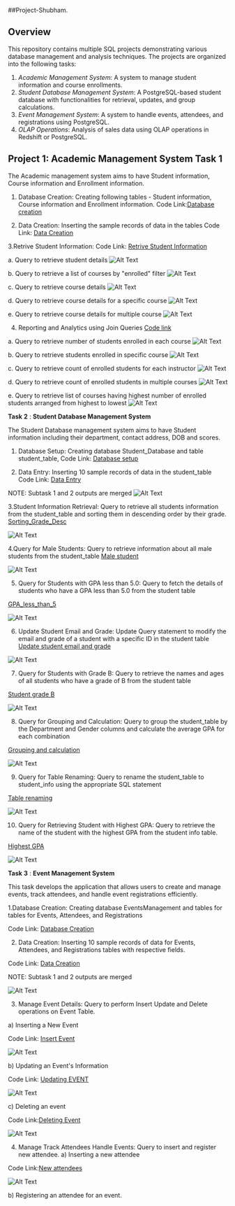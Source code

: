 ##Project-Shubham.

## Overview

This repository contains multiple SQL projects demonstrating various database management and analysis techniques. The projects are organized into the following tasks:

1. *Academic Management System*: A system to manage student information and course enrollments.
2. *Student Database Management System*: A PostgreSQL-based student database with functionalities for retrieval, updates, and group calculations.
3. *Event Management System*: A system to handle events, attendees, and registrations using PostgreSQL.
4. *OLAP Operations*: Analysis of sales data using OLAP operations in Redshift or PostgreSQL.

## Project 1: Academic Management System Task 1

The Academic management system aims to have Student information, Course information and Enrollment information.

   1. Database Creation: Creating following tables - Student information, Course information and Enrollment information. Code Link:[Database creation](https://github.com/shubh-hum1996/Acedemic-management-system---Shubham/blob/main/Task1-Input%20Academic-Management-System-code/Database%20creation.sql)

   2. Data Creation: Inserting the sample records of data in the tables Code Link: [Data Creation](https://github.com/shubh-hum1996/Acedemic-management-system---Shubham/blob/main/Task1-Input%20Academic-Management-System-code/Data%20Creation.sql)

   3.Retrive Student Information: Code Link: [Retrive Student Information](https://github.com/shubh-hum1996/Acedemic-management-system---Shubham/blob/main/Task1-Input%20Academic-Management-System-code/Retrieve%20the%20Student%20Information.sql)


a. Query to retrieve student details
![Alt Text](https://github.com/shubh-hum1996/Acedemic-management-system---Shubham/blob/main/Task1-Output-Academic-Management-System/Output-3a%20of%20student%20details.JPG)

b. Query to retrieve a list of courses by "enrolled" filter
![Alt Text](https://github.com/shubh-hum1996/Acedemic-management-system---Shubham/blob/main/Task1-Output-Academic-Management-System/Output-3b%20List%20of%20course%20where%20specific%20student%20enrolled%20output.JPG)

c. Query to retrieve course details
![Alt Text](https://github.com/shubh-hum1996/Acedemic-management-system---Shubham/blob/main/Task1-Output-Academic-Management-System/Output-3c%20course%20information%20including%20course%20name%20instructor%20information.JPG)

d. Query to retrieve course details for a specific course
![Alt Text](https://github.com/shubh-hum1996/Acedemic-management-system---Shubham/blob/main/Task1-Output-Academic-Management-System/Output-3d%20course%20information%20for%20specific%20course.JPG)

e. Query to retrieve course details for multiple course
![Alt Text](https://github.com/shubh-hum1996/Acedemic-management-system---Shubham/blob/main/Task1-Output-Academic-Management-System/Output-3e%20course%20information%20for%20multiple%20course.JPG)

4. Reporting and Analytics using Join Queries
[Code link](https://github.com/shubh-hum1996/Acedemic-management-system---Shubham/blob/main/Task1-Input%20Academic-Management-System-code/Reporting%20and%20analytics.sql)

a. Query to retrieve number of students enrolled in each course
![Alt Text](https://github.com/shubh-hum1996/Acedemic-management-system---Shubham/blob/main/Task1-Output-Academic-Management-System/Output-4a%20Number%20of%20students%20enrolled%20in%20each%20course.JPG)


b. Query to retrieve students enrolled in specific course
![Alt Text](https://github.com/shubh-hum1996/Acedemic-management-system---Shubham/blob/main/Task1-Output-Academic-Management-System/Output-4b%20list%20of%20students%20enrolled%20in%20a%20specific%20course.JPG)

c. Query to retrieve count of enrolled students for each instructor
![Alt Text](https://github.com/shubh-hum1996/Acedemic-management-system---Shubham/blob/main/Task1-Output-Academic-Management-System/Output-4c%20count%20of%20enrolled%20students%20for%20each%20instructor.JPG)

d. Query to retrieve count of enrolled students in multiple courses
![Alt Text](https://github.com/shubh-hum1996/Acedemic-management-system---Shubham/blob/main/Task1-Output-Academic-Management-System/Output-4d%20list%20of%20students%20who%20are%20enrolled%20in%20multiple%20courses.JPG)

e. Query to retrieve list of courses having highest number of enrolled students arranged from highest to lowest
![Alt Text](https://github.com/shubh-hum1996/Acedemic-management-system---Shubham/blob/main/Task1-Output-Academic-Management-System/Output-4e%20courses%20that%20have%20the%20highest%20number%20of%20enrolled%20students(arranging%20from%20highest%20to%20lowest).JPG)

**Task** **2** : **Student Database Management System**

The Student Database management system aims to have Student information including their department, contact address, DOB and scores.

   1. Database Setup: Creating database Student_Database and table student_table, Code Link: [Database setup](https://github.com/shubh-hum1996/Acedemic-management-system---Shubham/blob/main/Task2-Input-Student-Database-Management-System/1-Database%20Setup.sql)

   2. Data Entry: Inserting 10 sample records of data in the student_table Code Link: [Data Entry](https://github.com/shubh-hum1996/Acedemic-management-system---Shubham/blob/main/Task2-Input-Student-Database-Management-System/Data%20entry.sql)

NOTE: Subtask 1 and 2 outputs are merged
 ![Alt Text](https://github.com/shubh-hum1996/Acedemic-management-system---Shubham/blob/main/Task2-Output-Student-database-management-system/Inserting%20value.JPG)

3.Student Information Retrieval: Query to retrieve all students information from the student_table and sorting them in descending order by their grade.
[Sorting_Grade_Desc](https://github.com/shubh-hum1996/Acedemic-management-system---Shubham/blob/main/Task2-Input-Student-Database-Management-System/Student%20Information%20Retrieval%20sort%20them%20in%20descending%20order%20by%20their%20grades%20.sql)

![Alt Text](https://github.com/shubh-hum1996/Acedemic-management-system---Shubham/blob/main/Task2-Output-Student-database-management-system/Student%20Information%20Retrieval.JPG)

4.Query for Male Students: Query to retrieve information about all male students from the student_table
[Male student](https://github.com/shubh-hum1996/Acedemic-management-system---Shubham/blob/main/Task2-Input-Student-Database-Management-System/Student%20which%20is%20male.sql)

![Alt Text](https://github.com/shubh-hum1996/Acedemic-management-system---Shubham/blob/main/Task2-Output-Student-database-management-system/Query%20for%20Male%20Students.JPG)

5. Query for Students with GPA less than 5.0: Query to fetch the details of students who have a GPA less than 5.0 from the student table

[GPA_less_than_5](https://github.com/shubh-hum1996/Acedemic-management-system---Shubham/blob/main/Task2-Input-Student-Database-Management-System/Query%20for%20Students%20with%20GPA%20less%20than%205.sql)

![Alt Text](https://github.com/shubh-hum1996/Acedemic-management-system---Shubham/blob/main/Task2-Output-Student-database-management-system/Students%20with%20GPA%20less%20than%205.0.JPG)

6. Update Student Email and Grade: Update Query statement to modify the email and grade of a student with a specific ID in the student table
[Update student email and grade](https://github.com/shubh-hum1996/Acedemic-management-system---Shubham/blob/main/Task2-Input-Student-Database-Management-System/Update%20Student%20Email%20and%20Grade.sql)

![Alt Text](https://github.com/shubh-hum1996/Acedemic-management-system---Shubham/blob/main/Task2-Output-Student-database-management-system/Update%20Student%20Email%20and%20Grade.JPG)

7. Query for Students with Grade B: Query to retrieve the names and ages of all students who have a grade of B from the student table

[Student grade B](https://github.com/shubh-hum1996/Acedemic-management-system---Shubham/blob/main/Task2-Input-Student-Database-Management-System/Query%20for%20Students%20with%20Grade%20B.sql)

![Alt Text](https://github.com/shubh-hum1996/Acedemic-management-system---Shubham/blob/main/Task2-Output-Student-database-management-system/Students%20with%20Grade%20B.JPG)

8. Query for Grouping and Calculation: Query to group the student_table by the Department and Gender columns and calculate the average GPA for each combination

[Grouping and calculation](https://github.com/shubh-hum1996/Acedemic-management-system---Shubham/blob/main/Task2-Input-Student-Database-Management-System/Grouping%20and%20Calculation.sql)

![Alt Text](https://github.com/shubh-hum1996/Acedemic-management-system---Shubham/blob/main/Task2-Output-Student-database-management-system/Grouping%20and%20Calculation.JPG)

9. Query for Table Renaming: Query to rename the student_table to student_info using the appropriate SQL statement

[Table renaming](https://github.com/shubh-hum1996/Acedemic-management-system---Shubham/blob/main/Task2-Input-Student-Database-Management-System/Table%20Renaming.sql)

![Alt Text](https://github.com/shubh-hum1996/Acedemic-management-system---Shubham/blob/main/Task2-Output-Student-database-management-system/Table%20rename%20student%20info.JPG)

10. Query for Retrieving Student with Highest GPA: Query to retrieve the name of the student with the highest GPA from the student info table.

[Highest GPA](https://github.com/shubh-hum1996/Acedemic-management-system---Shubham/blob/main/Task2-Input-Student-Database-Management-System/Retrieve%20Student%20with%20Highest%20GPA.sql)

![Alt Text](https://github.com/shubh-hum1996/Acedemic-management-system---Shubham/blob/main/Task2-Output-Student-database-management-system/Retrieve%20Student%20with%20Highest%20GPA.JPG)

**Task** **3** : **Event Management System**

This task develops the application that allows users to create and manage events, track attendees, and handle event registrations efficiently.

 1.Database Creation: Creating database EventsManagement and tables for tables for Events, Attendees, and Registrations

Code Link: [Database Creation](https://github.com/shubh-hum1996/Acedemic-management-system---Shubham/blob/main/Task3-Event-Management-System/Event%20Management%20System%20using%20PostgreSQL.sql)

   2. Data Creation: Inserting 10 sample records of data for Events, Attendees, and Registrations tables with respective fields.
      
Code Link: [Data Creation](https://github.com/shubh-hum1996/Acedemic-management-system---Shubham/blob/main/Task3-Event-Management-System/Data%20Creation.sql)

NOTE: Subtask 1 and 2 outputs are merged 

![Alt Text](https://github.com/shubh-hum1996/Acedemic-management-system---Shubham/blob/main/Task3-Output-file-event-management/Inserting%20values%20in%20tables%20for%20Events%2C%20Attendees%2C%20and%20Registrations.JPG)

3. Manage Event Details: Query to perform Insert Update and Delete operations on Event Table.

a) Inserting a New Event

Code Link: [Insert Event](https://github.com/shubh-hum1996/Acedemic-management-system---Shubham/blob/main/Task3-Event-Management-System/Manage%20Event%20Details-%20Inserting%20new%20event.sql)

![Alt Text](https://github.com/shubh-hum1996/Acedemic-management-system---Shubham/blob/main/Task3-Output-file-event-management/Inserting%20new%20event.JPG)

b) Updating an Event's Information

Code Link: [Updating EVENT](https://github.com/shubh-hum1996/Acedemic-management-system---Shubham/blob/main/Task3-Event-Management-System/Updating%20an%20event's%20information.sql)

![Alt Text](https://github.com/shubh-hum1996/Acedemic-management-system---Shubham/blob/main/Task3-Output-file-event-management/Updating%20an%20event's%20information.JPG)

c) Deleting an event

Code Link:[Deleting Event](https://github.com/shubh-hum1996/Acedemic-management-system---Shubham/blob/main/Task3-Event-Management-System/Deleting%20an%20event.sql)

![Alt Text](https://github.com/shubh-hum1996/Acedemic-management-system---Shubham/blob/main/Task3-Output-file-event-management/Deleting%20an%20event%20no%205.JPG)

4. Manage Track Attendees Handle Events: Query to insert and register new attendee.
a) Inserting a new attendee

Code Link:[New attendees](https://github.com/shubh-hum1996/Acedemic-management-system---Shubham/blob/main/Task3-Event-Management-System/Manage%20Track%20Attendees%20%26%20Handle%20Events-%20Insert%20new%20attendee.sql)

![Alt Text](https://github.com/shubh-hum1996/Acedemic-management-system---Shubham/blob/main/Task3-Output-file-event-management/Inserting%20new%20attendee.JPG)

b) Registering an attendee for an event.











